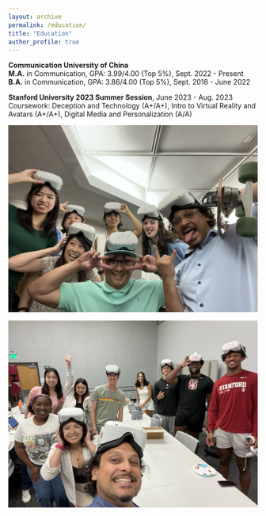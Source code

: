 ```yaml
---
layout: archive
permalink: /education/
title: "Education"
author_profile: true
---
```


**Communication University of China**  
**M.A.** in Communication, GPA: 3.99/4.00 (Top 5%), Sept. 2022 - Present  
**B.A.** in Communication, GPA: 3.86/4.00 (Top 5%), Sept. 2018 - June 2022

**Stanford University 2023 Summer Session**, June 2023 - Aug. 2023  
Coursework: Deception and Technology (A+/A+), Intro to Virtual Reality and Avatars (A+/A+), Digital Media and Personalization (A/A)

![image](images/VR1.jpg)  

![image](images/VR2.jpg)  


